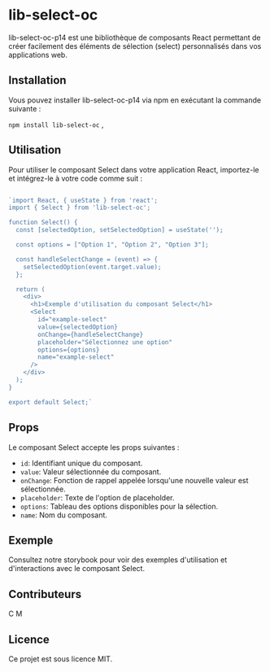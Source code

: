 # lib-select-oc

lib-select-oc-p14 est une bibliothèque de composants React permettant de créer facilement des éléments de sélection (select) personnalisés dans vos applications web.

## Installation

Vous pouvez installer lib-select-oc-p14 via npm en exécutant la commande suivante :

`npm install lib-select-oc` ,

## Utilisation

Pour utiliser le composant Select dans votre application React, importez-le et intégrez-le à votre code comme suit :

```javascript

`import React, { useState } from 'react';
import { Select } from 'lib-select-oc';

function Select() {
  const [selectedOption, setSelectedOption] = useState('');

  const options = ["Option 1", "Option 2", "Option 3"];

  const handleSelectChange = (event) => {
    setSelectedOption(event.target.value);
  };

  return (
    <div>
      <h1>Exemple d'utilisation du composant Select</h1>
      <Select
        id="example-select"
        value={selectedOption}
        onChange={handleSelectChange}
        placeholder="Sélectionnez une option"
        options={options}
        name="example-select"
      />
    </div>
  );
}

export default Select;` 
```

## Props

Le composant Select accepte les props suivantes :

- `id`: Identifiant unique du composant.
- `value`: Valeur sélectionnée du composant.
- `onChange`: Fonction de rappel appelée lorsqu'une nouvelle valeur est sélectionnée.
- `placeholder`: Texte de l'option de placeholder.
- `options`: Tableau des options disponibles pour la sélection.
- `name`: Nom du composant.

## Exemple

Consultez notre storybook pour voir des exemples d'utilisation et d'interactions avec le composant Select.

## Contributeurs

C M

## Licence

Ce projet est sous licence MIT.